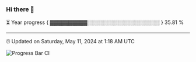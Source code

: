 ### Hi there 👋

⏳ Year progress { ▓▓▓▓▓▓▓▓▓▓░░░░░░░░░░░░░░░░░░░░ } 35.81 %

---

⏰ Updated on Saturday, May 11, 2024 at 1:18 AM UTC

![Progress Bar CI](https://github.com/arthurbuhl/arthurbuhl/workflows/Progress%20Bar%20CI/badge.svg)
